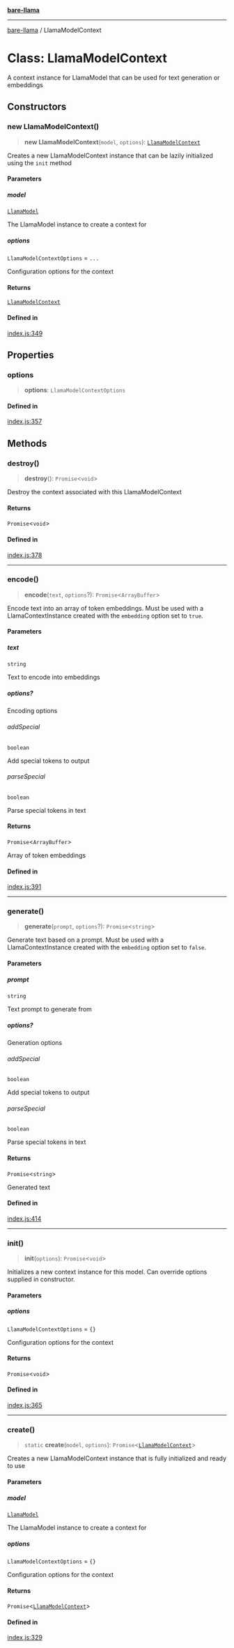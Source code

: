[**bare-llama**](../README.md)

---

[bare-llama](../README.md) / LlamaModelContext

# Class: LlamaModelContext

A context instance for LlamaModel that can be used for text generation or embeddings

## Constructors

### new LlamaModelContext()

> **new LlamaModelContext**(`model`, `options`): [`LlamaModelContext`](LlamaModelContext.md)

Creates a new LlamaModelContext instance that can be lazily initialized using the `init` method

#### Parameters

##### model

[`LlamaModel`](LlamaModel.md)

The LlamaModel instance to create a context for

##### options

`LlamaModelContextOptions` = `...`

Configuration options for the context

#### Returns

[`LlamaModelContext`](LlamaModelContext.md)

#### Defined in

[index.js:349](https://github.com/brandtcormorant/bare-llama/blob/9d915366231fdfe4c124d45c77627e653cecaf2d/index.js#L349)

## Properties

### options

> **options**: `LlamaModelContextOptions`

#### Defined in

[index.js:357](https://github.com/brandtcormorant/bare-llama/blob/9d915366231fdfe4c124d45c77627e653cecaf2d/index.js#L357)

## Methods

### destroy()

> **destroy**(): `Promise`\<`void`\>

Destroy the context associated with this LlamaModelContext

#### Returns

`Promise`\<`void`\>

#### Defined in

[index.js:378](https://github.com/brandtcormorant/bare-llama/blob/9d915366231fdfe4c124d45c77627e653cecaf2d/index.js#L378)

---

### encode()

> **encode**(`text`, `options`?): `Promise`\<`ArrayBuffer`\>

Encode text into an array of token embeddings.
Must be used with a LlamaContextInstance created with the `embedding` option set to `true`.

#### Parameters

##### text

`string`

Text to encode into embeddings

##### options?

Encoding options

###### addSpecial

`boolean`

Add special tokens to output

###### parseSpecial

`boolean`

Parse special tokens in text

#### Returns

`Promise`\<`ArrayBuffer`\>

Array of token embeddings

#### Defined in

[index.js:391](https://github.com/brandtcormorant/bare-llama/blob/9d915366231fdfe4c124d45c77627e653cecaf2d/index.js#L391)

---

### generate()

> **generate**(`prompt`, `options`?): `Promise`\<`string`\>

Generate text based on a prompt.
Must be used with a LlamaContextInstance created with the `embedding` option set to `false`.

#### Parameters

##### prompt

`string`

Text prompt to generate from

##### options?

Generation options

###### addSpecial

`boolean`

Add special tokens to output

###### parseSpecial

`boolean`

Parse special tokens in text

#### Returns

`Promise`\<`string`\>

Generated text

#### Defined in

[index.js:414](https://github.com/brandtcormorant/bare-llama/blob/9d915366231fdfe4c124d45c77627e653cecaf2d/index.js#L414)

---

### init()

> **init**(`options`): `Promise`\<`void`\>

Initializes a new context instance for this model. Can override options supplied in constructor.

#### Parameters

##### options

`LlamaModelContextOptions` = `{}`

Configuration options for the context

#### Returns

`Promise`\<`void`\>

#### Defined in

[index.js:365](https://github.com/brandtcormorant/bare-llama/blob/9d915366231fdfe4c124d45c77627e653cecaf2d/index.js#L365)

---

### create()

> `static` **create**(`model`, `options`): `Promise`\<[`LlamaModelContext`](LlamaModelContext.md)\>

Creates a new LlamaModelContext instance that is fully initialized and ready to use

#### Parameters

##### model

[`LlamaModel`](LlamaModel.md)

The LlamaModel instance to create a context for

##### options

`LlamaModelContextOptions` = `{}`

Configuration options for the context

#### Returns

`Promise`\<[`LlamaModelContext`](LlamaModelContext.md)\>

#### Defined in

[index.js:329](https://github.com/brandtcormorant/bare-llama/blob/9d915366231fdfe4c124d45c77627e653cecaf2d/index.js#L329)
